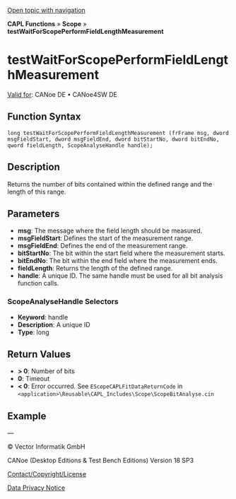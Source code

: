 [Open topic with navigation](../../../../../CANoeDEFamily.htm#Topics/CAPLFunctions/Test/Functions/CAPLfunctionTestWaitForScopePerformFieldLengthMeasurement.md)

**CAPL Functions** » **Scope** » **testWaitForScopePerformFieldLengthMeasurement**

# testWaitForScopePerformFieldLengthMeasurement

[Valid for](../../../Shared/FeatureAvailability.md): CANoe DE • CANoe4SW DE

## Function Syntax

```
long testWaitForScopePerformFieldLengthMeasurement (frFrame msg, dword msgFieldStart, dword msgFieldEnd, dword bitStartNo, dword bitEndNo, qword fieldLength, ScopeAnalyseHandle handle);
```

## Description

Returns the number of bits contained within the defined range and the length of this range.

## Parameters

- **msg**: The message where the field length should be measured.
- **msgFieldStart**: Defines the start of the measurement range.
- **msgFieldEnd**: Defines the end of the measurement range.
- **bitStartNo**: The bit within the start field where the measurement starts.
- **bitEndNo**: The bit within the end field where the measurement ends.
- **fieldLength**: Returns the length of the defined range.
- **handle**: A unique ID. The same handle must be used for all bit analysis function calls.

### ScopeAnalyseHandle Selectors

- **Keyword**: handle
- **Description**: A unique ID
- **Type**: long

## Return Values

- **> 0**: Number of bits
- **0**: Timeout
- **< 0**: Error occurred. See `EScopeCAPLFitDataReturnCode` in `<application>\Reusable\CAPL_Includes\Scope\ScopeBitAnalyse.cin`

## Example

—

© Vector Informatik GmbH

CANoe (Desktop Editions & Test Bench Editions) Version 18 SP3

[Contact/Copyright/License](../../../Shared/ContactCopyrightLicense.md)

[Data Privacy Notice](https://www.vector.com/int/en/company/get-info/privacy-policy/)